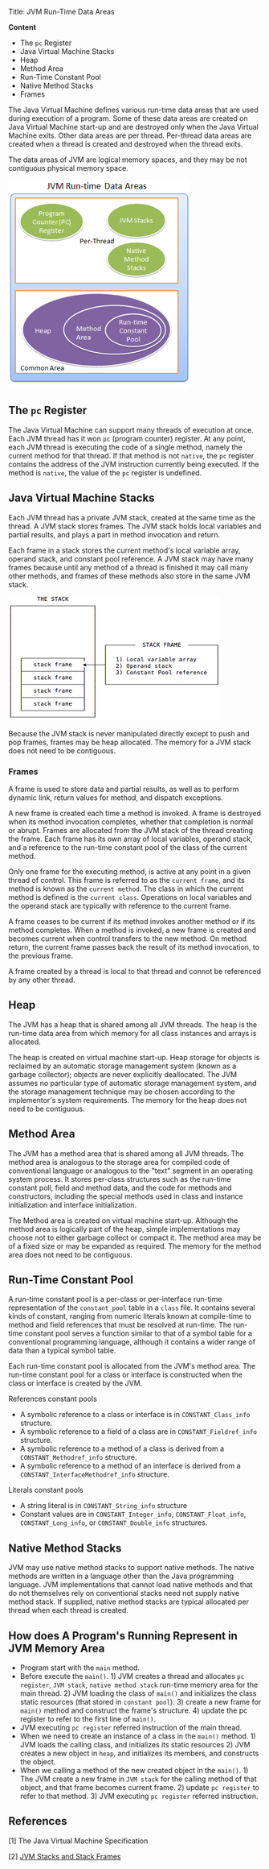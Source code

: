 Title: JVM Run-Time Data Areas

**Content**

- The `pc` Register
- Java Virtual Machine Stacks
- Heap
- Method Area
- Run-Time Constant Pool
- Native Method Stacks
- Frames

The Java Virtual Machine defines various run-time data areas that are used during execution of a program. Some of these data areas are created on Java Virtual Machine start-up and are destroyed only when the Java Virtual Machine exits. Other data areas are per thread. Per-thread data areas are created when a thread is created and destroyed when the thread exits.

The data areas of JVM are logical memory spaces, and they may be not contiguous physical memory space.

<img class="img-center" src="jvm-run-time-data-areas.png" />

## The `pc` Register

The Java Virtual Machine can support many threads of execution at once. Each JVM thread has it won `pc` (program counter) register. At any point, each JVM thread is executing the code of a single method, namely the current method for that thread. If that method is not `native`, the `pc` register contains the address of the JVM instruction currently being executed. If the method is `native`, the value of the `pc` register is undefined.

## Java Virtual Machine Stacks

Each JVM thread has a private JVM stack, created at the same time as the thread. A JVM stack stores frames. The JVM stack holds local variables and partial results, and plays a part in method invocation and return. 

Each frame in a stack stores the current method's local variable array, operand stack, and constant pool reference. A JVM stack may have many frames because until any method of a thread is finished it may call many other methods, and frames of these methods also store in the same JVM stack.

<img class="img-center" src="stack-frame.png" />

Because the JVM stack is never manipulated directly except to push and pop frames, frames may be heap allocated. The memory for a JVM stack does not need to be contiguous.

### Frames

A frame is used to store data and partial results, as well as to perform dynamic link, return values for method, and dispatch exceptions.

A new frame is created each time a method is invoked. A frame is destroyed when its method invocation completes, whether that completion is normal or abrupt. Frames are allocated from the JVM stack of the thread creating the frame. Each frame has its own array of local variables, operand stack, and a reference to the run-time constant pool of the class of the current method.

Only one frame for the executing method, is active at any point in a given thread of control. This frame is referred to as the `current frame`, and its method is known as the `current method`. The class in which the current method is defined is the `current class`. Operations on local variables and the operand stack are typically with reference to the current frame.

A frame ceases to be current if its method invokes another method or if its method completes. When a method is invoked, a new frame is created and becomes current when control transfers to the new method. On method return, the current frame passes back the result of its method invocation, to the previous frame.

A frame created by a thread is local to that thread and connot be referenced by any other thread.

## Heap

The JVM has a heap that is shared among all JVM threads. The heap is the run-time data area from which memory for all class instances and arrays is allocated.

The heap is created on virtual machine start-up. Heap storage for objects is reclaimed by an automatic storage management system (known as a garbage collector); objects are never explicitly deallocated. The JVM assumes no particular type of automatic storage management system, and the storage management technique may be chosen according to the implementor's system requirements. The memory for the heap does not need to be contiguous.

## Method Area

The JVM has a method area that is shared among all JVM threads. The method area is analogous to the storage area for compiled code of conventional language or analogous to the "text" segment in an operating system process. It stores per-class structures such as the run-time constant poll, field and method data, and the code for methods and constructors, including the special methods used in class and instance initialization and interface initialization.

The Method area is created on virtual machine start-up. Although the method area is logically part of the heap, simple implementations may choose not to either garbage collect or compact it. The method area may be of a fixed size or may be expanded as required. The memory for the method area does not need to be contiguous.

## Run-Time Constant Pool

A run-time constant pool is a per-class or per-interface run-time representation of the `constant_pool` table in a `class` file. It contains several kinds of constant, ranging from numeric literals known at compile-time to method and field references that must be resolved at run-time. The run-time constant pool serves a function similar to that of a symbol table for a conventional programming language, although it contains a wider range of data than a typical symbol table.

Each run-time constant pool is allocated from the JVM's method area. The run-time constant pool for a class or interface is constructed when the class or interface is created by the JVM.

References constant pools

- A symbolic reference to a class or interface is in `CONSTANT_Class_info` structure.
- A symbolic reference to a field of a class are in ``CONSTANT_Fieldref_info`` structure.
- A symbolic reference to a method of a class is derived from a `CONSTANT_Methodref_info` structure.
- A symbolic reference to a method of an interface is derived from a `CONSTANT_InterfaceMethodref_info` structure.

Literals constant pools

- A string literal is in `CONSTANT_String_info` structure
- Constant values are in `CONSTANT_Integer_info`, `CONSTANT_Float_info`, `CONSTANT_Long_info`, or `CONSTANT_Double_info` structures.

## Native Method Stacks

JVM may use native method stacks to support native methods. The native methods are written in a language other than the Java programming language. JVM implementations that cannot load native methods and that do not themselves rely on conventional stacks need not supply native method stack. If supplied, native method stacks are typical allocated per thread when each thread is created.

## 

## How does A Program's Running Represent in JVM Memory Area

- Program start with the `main` method.
- Before execute the `main()`. 1) JVM creates a thread and allocates `pc register`, `JVM stack`, `native method stack` run-time memory area for the main thread. 2) JVM loading the class of `main()` and initializes the class static resources (that stored in `constant pool`). 3) create a new frame for `main()` method and construct the frame's structure. 4) update the pc register to refer to the first line of `main()`. 
- JVM executing `pc register` referred  instruction of the main thread.
- When we need to create an instance of a class in the `main()` method. 1) JVM loads the calling class, and initializes its static resources  2) JVM creates a new object in `heap`, and initializes its members, and constructs the object.
- When we calling a method of the new created object in the `main()`. 1) The JVM create a new frame in `JVM stack` for the calling method of  that object, and that frame becomes current frame. 2) update `pc register` to refer to that method. 3) JVM executing `pc register` referred instruction.





## References

[1] The Java Virtual Machine Specification

[2] [JVM Stacks and Stack Frames](https://alvinalexander.com/scala/fp-book/recursion-jvm-stacks-stack-frames/)